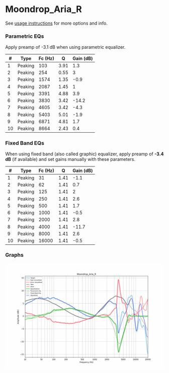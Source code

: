 # Moondrop_Aria_R
See [usage instructions](https://github.com/jaakkopasanen/AutoEq#usage) for more options and info.

### Parametric EQs
Apply preamp of -3.1 dB when using parametric equalizer.

|   # | Type    |   Fc (Hz) |    Q |   Gain (dB) |
|-----|---------|-----------|------|-------------|
|   1 | Peaking |       103 | 3.91 |         1.3 |
|   2 | Peaking |       254 | 0.55 |         3   |
|   3 | Peaking |      1574 | 1.35 |        -0.9 |
|   4 | Peaking |      2087 | 1.45 |         1   |
|   5 | Peaking |      3391 | 4.88 |         3.9 |
|   6 | Peaking |      3830 | 3.42 |       -14.2 |
|   7 | Peaking |      4605 | 3.42 |        -4.3 |
|   8 | Peaking |      5403 | 5.01 |        -1.9 |
|   9 | Peaking |      6871 | 4.81 |         1.7 |
|  10 | Peaking |      8664 | 2.43 |         0.4 |

### Fixed Band EQs
When using fixed band (also called graphic) equalizer, apply preamp of **-3.4 dB** (if available) and set gains manually with these parameters.

|   # | Type    |   Fc (Hz) |    Q |   Gain (dB) |
|-----|---------|-----------|------|-------------|
|   1 | Peaking |        31 | 1.41 |        -1.1 |
|   2 | Peaking |        62 | 1.41 |         0.7 |
|   3 | Peaking |       125 | 1.41 |         2   |
|   4 | Peaking |       250 | 1.41 |         2.6 |
|   5 | Peaking |       500 | 1.41 |         1.7 |
|   6 | Peaking |      1000 | 1.41 |        -0.5 |
|   7 | Peaking |      2000 | 1.41 |         2.8 |
|   8 | Peaking |      4000 | 1.41 |       -11.7 |
|   9 | Peaking |      8000 | 1.41 |         2.6 |
|  10 | Peaking |     16000 | 1.41 |        -0.5 |

### Graphs
![](./Moondrop_Aria_R.png)
